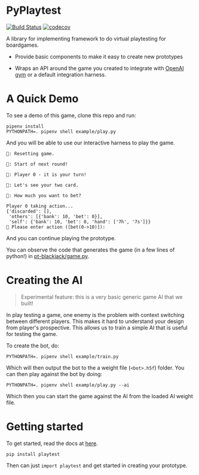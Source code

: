 # PyPlaytest

[![Build Status](https://travis-ci.org/dat-boris/py-playtest.svg?branch=master)](https://travis-ci.org/dat-boris/py-playtest)
[![codecov](https://codecov.io/gh/dat-boris/py-playtest/branch/master/graph/badge.svg)](https://codecov.io/gh/dat-boris/py-playtest)

A library for implementing framework to do virtual playtesting for
boardgames.

- Provide basic components to make it easy to create new prototypes

- Wraps an API around the game you created to integrate with [OpenAI gym](https://gym.openai.com/)
  or a default integration harness.

# A Quick Demo

To see a demo of this game, clone this repo and run:

```
pipenv install
PYTHONPATH=. pipenv shell example/play.py
```

And you will be able to use our interactive harness to play the game.

```
📢: Resetting game.

📢: Start of next round!

📢: Player 0 - it is your turn!

📢: Let's see your two card.

🤔: How much you want to bet?

Player 0 taking action...
{'discarded': [],
 'others': [{'bank': 10, 'bet': 0}],
 'self': {'bank': 10, 'bet': 0, 'hand': ['7h', '7s']}}
👀 Please enter action ([bet(0->10)]):
```

And you can continue playing the prototype.

You can observe the code that generates the game (in a few lines of python!)
in [pt-blackjack/game.py](pt-blackjack/game.py).

# Creating the AI

> Experimental feature: this is a very basic generic game AI that we built!

In play testing a game, one enemy is the problem with context switching between
different players. This makes it hard to understand your design from player's
prospective. This allows us to train a simple AI that is useful for testing the
game.

To create the bot, do:

```
PYTHONPATH=. pipenv shell example/train.py
```

Which will then output the bot to the a weight file (`<bot>.h5f`) folder. You can then
play against the bot by doing:

```
PYTHONPATH=. pipenv shell example/play.py --ai
```

Which then you can start the game against the AI from the loaded AI weight file.

# Getting started

To get started, read the docs at [here](#todo).

```
pip install playtest
```

Then can just `import playtest` and get started in creating your prototype.
